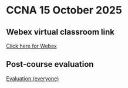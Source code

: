 
# CCNA 15 October 2025

## Webex virtual classroom link

[Click here for Webex](https://lumifygroup.webex.com/lumifygroup/j.php?MTID=mafffe833c7685fec7fe5f33f4046cc5c)

## Post-course evaluation

[Evaluation (everyone)](https://...)

